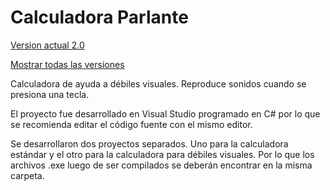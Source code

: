 # Calculadora Parlante 
[Version actual 2.0](https://github.com/mazyvan/Calculadora-Parlante/tree/v2)

[Mostrar todas las versiones](https://github.com/mazyvan/Calculadora-Parlante/branches)

Calculadora de ayuda a débiles visuales. Reproduce sonidos cuando se presiona una tecla.

El proyecto fue desarrollado en Visual Studio programado en C# por lo que se recomienda editar el código fuente con el mismo editor.

Se desarrollaron dos proyectos separados. Uno para la calculadora estándar y el otro para la calculadora para débiles visuales. Por lo que los archivos .exe luego de ser compilados se deberán encontrar en la misma carpeta.
